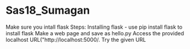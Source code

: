 # Sas18_Sumagan

Make sure you intall flask  Steps:
Installing flask - use pip install flask to install flask 
Make a web page and save as hello.py Access the provided
localhost URL("http://localhost:5000/. Try the given URL
